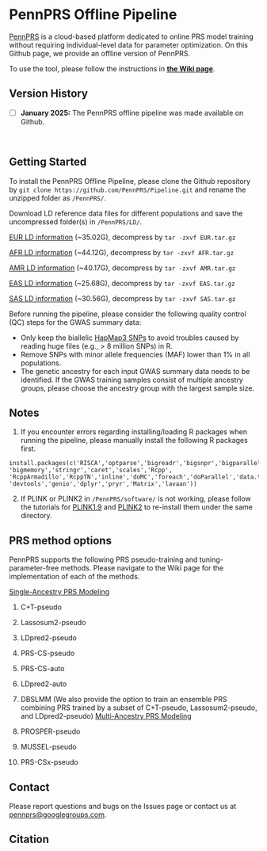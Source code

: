 # PennPRS Offline Pipeline 

[PennPRS](https://pennprs.org/) is a cloud-based platform dedicated to online PRS model training without requiring individual-level data for parameter optimization. On this Github page, we provide an offline version of PennPRS. 

To use the tool, please follow the instructions in **[the Wiki page](https://github.com/PennPRS/Pipeline/wiki)**.
</br>



## Version History
- [ ] __January 2025:__  The PennPRS offline pipeline was made available on Github.
</br>



## Getting Started

To install the PennPRS Offline Pipeline, please clone the Github repository by `git clone https://github.com/PennPRS/Pipeline.git` and rename the unzipped folder as `/PennPRS/`.

Download LD reference data files for different populations and save the uncompressed folder(s) in `/PennPRS/LD/`.

[EUR LD information](https://www.dropbox.com/scl/fi/h3sv4l0wh36ki2lrmektl/EUR.tar.gz?rlkey=4ndd32swtbx1uo2awjv79a9mm&st=t3169p1q&dl=0) (~35.02G), decompress by `tar -zxvf EUR.tar.gz`

[AFR LD information](https://www.dropbox.com/scl/fi/ljmyncadxpehnx7j1scli/AFR.tar.gz?rlkey=13bb3qer2zt7s95cb377yexd7&st=tbjcnf4a&dl=0) (~44.12G), decompress by `tar -zxvf AFR.tar.gz`

[AMR LD information](https://www.dropbox.com/scl/fi/8f2i8l7f49tuarpfmsmzq/AMR.tar.gz?rlkey=lgxm7gr5sekedqx7ku1sw3yg0&st=7rvphfcj&dl=0) (~40.17G), decompress by `tar -zxvf AMR.tar.gz`

[EAS LD information](https://www.dropbox.com/scl/fi/3zg2zdv9o8txmhbj2vzdb/EAS.tar.gz?rlkey=56r4dieiqzu52knnjlphxkjll&st=wchdvytz&dl=0) (~25.68G), decompress by `tar -zxvf EAS.tar.gz`

[SAS LD information](https://www.dropbox.com/scl/fi/ki5ar39uzfgbqjor5hy1b/SAS.tar.gz?rlkey=3fcqio7n4w1lmr7c52wjue4ua&st=4e6uzvua&dl=0) (~30.56G), decompress by `tar -zxvf SAS.tar.gz`


Before running the pipeline, please consider the following quality control (QC) steps for the GWAS summary data:

- Only keep the biallelic [HapMap3 SNPs](https://www.dropbox.com/scl/fi/sktcg9u52jw1clvlj9qwx/hapmap3rsid.txt?rlkey=bwfqpqf9br4ptniee4wjd92c4&st=kefhjw6g&dl=0) to avoid troubles caused by reading huge files (e.g., > 8 million SNPs) in R.
- Remove SNPs with minor allele frequencies (MAF) lower than 1% in all populations.
- The genetic ancestry for each input GWAS summary data needs to be identified. If the GWAS training samples consist of multiple ancestry groups, please choose the ancestry group with the largest sample size.

## Notes

1. If you encounter errors regarding installing/loading R packages when running the pipeline, please manually install the following R packages first.

```
install.packages(c('RISCA','optparse','bigreadr','bigsnpr','bigparallelr', 'bigmemory','stringr','caret','scales','Rcpp', 'RcppArmadillo','RcppTN','inline','doMC','foreach','doParallel','data.table','readr','MASS','reshape','parallel',
'devtools','genio','dplyr','pryr','Matrix','lavaan'))
```

2. If PLINK or PLINK2 in `/PennPRS/software/` is not working, please follow the tutorials for [PLINK1.9](https://www.cog-genomics.org/plink/) and [PLINK2](https://www.cog-genomics.org/plink/2.0/) to re-install them under the same directory.
<be>

## PRS method options
PennPRS supports the following PRS pseudo-training and tuning-parameter-free methods. Please navigate to the Wiki page for the implementation of each of the methods.

[Single-Ancestry PRS Modeling](https://github.com/PennPRS/Pipeline/wiki/2.-Single%E2%80%90Ancestry-PRS-Modeling)
  1. C+T-pseudo
  2. Lassosum2-pseudo
  3. LDpred2-pseudo
  4. PRS-CS-pseudo
  5. PRS-CS-auto
  6. LDpred2-auto
  7. DBSLMM
  (We also provide the option to train an ensemble PRS combining PRS trained by a subset of C+T-pseudo, Lassosum2-pseudo, and LDpred2-pseudo)
[Multi-Ancestry PRS Modeling](https://github.com/PennPRS/Pipeline/wiki/3.-Multi%E2%80%90Ancestry-PRS-Modeling-with-Pseudo%E2%80%90Training-Methods)

  8. PROSPER-pseudo 
  9. MUSSEL-pseudo 
  10. PRS-CSx-pseudo 

## Contact
Please report questions and bugs on the Issues page or contact us at pennprs@googlegroups.com.


## Citation


